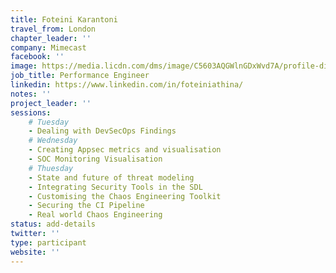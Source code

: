 ```yaml
---
title: Foteini Karantoni
travel_from: London
chapter_leader: ''
company: Mimecast
facebook: ''
image: https://media.licdn.com/dms/image/C5603AQGWlnGDxWvd7A/profile-displayphoto-shrink_200_200/0?e=1564617600&v=beta&t=B8QT7fFyq6viTIvLR-annQEI8nAKYP6-e_AbT74FUng
job_title: Performance Engineer
linkedin: https://www.linkedin.com/in/foteiniathina/
notes: ''
project_leader: ''
sessions: 
    # Tuesday
    - Dealing with DevSecOps Findings
    # Wednesday
    - Creating Appsec metrics and visualisation
    - SOC Monitoring Visualisation
    # Thuesday
    - State and future of threat modeling
    - Integrating Security Tools in the SDL
    - Customising the Chaos Engineering Toolkit
    - Securing the CI Pipeline
    - Real world Chaos Engineering
status: add-details
twitter: ''
type: participant
website: ''
---
```


<!-- put more details about participant here -->
